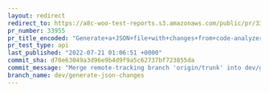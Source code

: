```yaml
---
layout: redirect
redirect_to: https://a8c-woo-test-reports.s3.amazonaws.com/public/pr/33955/api/index.html
pr_number: 33955
pr_title_encoded: "Generate+a+JSON+file+with+changes+from+code-analyzer"
pr_test_type: api
last_published: "2022-07-21 01:06:51 +0000"
commit_sha: d70e63049a3d96e9b4d9f9a5c62737bf723855da
commit_message: "Merge remote-tracking branch 'origin/trunk' into dev/generate-json-ch…"
branch_name: dev/generate-json-changes
---
```

